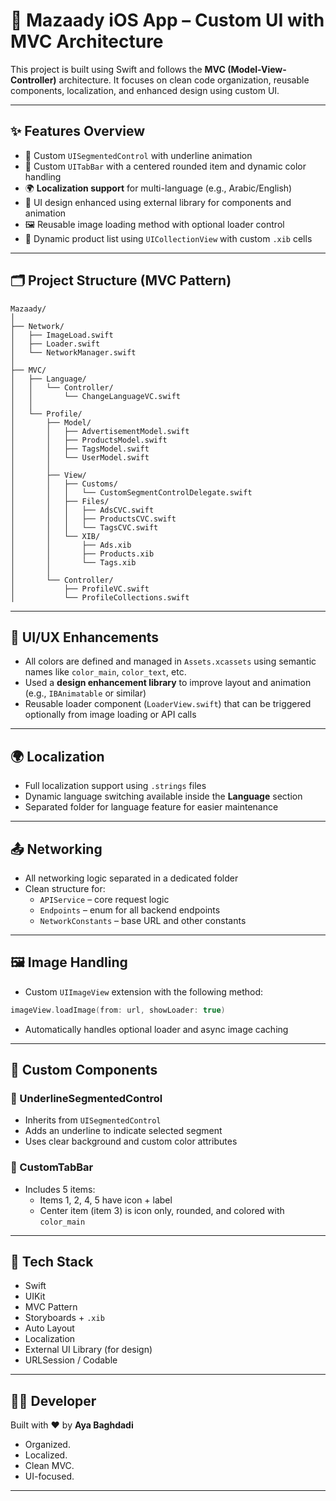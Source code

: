 
# 🧭 Mazaady iOS App – Custom UI with MVC Architecture

This project is built using Swift and follows the **MVC (Model-View-Controller)** architecture. It focuses on clean code organization, reusable components, localization, and enhanced design using custom UI.

---

## ✨ Features Overview

- 🎨 Custom `UISegmentedControl` with underline animation
- 🧭 Custom `UITabBar` with a centered rounded item and dynamic color handling
- 🌍 **Localization support** for multi-language (e.g., Arabic/English)
- 🧩 UI design enhanced using external library for components and animation
- 🖼 Reusable image loading method with optional loader control
- 📲 Dynamic product list using `UICollectionView` with custom `.xib` cells

---

## 🗂 Project Structure (MVC Pattern)

```
Mazaady/
│
├── Network/
│   ├── ImageLoad.swift
│   ├── Loader.swift
│   └── NetworkManager.swift
│
├── MVC/
│   ├── Language/
│   │   └── Controller/
│   │       └── ChangeLanguageVC.swift
│   │
│   └── Profile/
│       ├── Model/
│       │   ├── AdvertisementModel.swift
│       │   ├── ProductsModel.swift
│       │   ├── TagsModel.swift
│       │   └── UserModel.swift
│       │
│       ├── View/
│       │   ├── Customs/
│       │   │   └── CustomSegmentControlDelegate.swift
│       │   ├── Files/
│       │   │   ├── AdsCVC.swift
│       │   │   ├── ProductsCVC.swift
│       │   │   └── TagsCVC.swift
│       │   └── XIB/
│       │       ├── Ads.xib
│       │       ├── Products.xib
│       │       └── Tags.xib
│       │
│       └── Controller/
│           ├── ProfileVC.swift
│           └── ProfileCollections.swift
```

---

## 📐 UI/UX Enhancements

- All colors are defined and managed in `Assets.xcassets` using semantic names like `color_main`, `color_text`, etc.
- Used a **design enhancement library** to improve layout and animation (e.g., `IBAnimatable` or similar)
- Reusable loader component (`LoaderView.swift`) that can be triggered optionally from image loading or API calls

---

## 🌍 Localization

- Full localization support using `.strings` files
- Dynamic language switching available inside the **Language** section
- Separated folder for language feature for easier maintenance

---

## 📤 Networking

- All networking logic separated in a dedicated folder
- Clean structure for:
  - `APIService` – core request logic
  - `Endpoints` – enum for all backend endpoints
  - `NetworkConstants` – base URL and other constants

---

## 🖼 Image Handling

- Custom `UIImageView` extension with the following method:

```swift
imageView.loadImage(from: url, showLoader: true)
```

- Automatically handles optional loader and async image caching

---

## 🧩 Custom Components

### 🔘 UnderlineSegmentedControl

- Inherits from `UISegmentedControl`
- Adds an underline to indicate selected segment
- Uses clear background and custom color attributes

### 🧭 CustomTabBar

- Includes 5 items:
  - Items 1, 2, 4, 5 have icon + label
  - Center item (item 3) is icon only, rounded, and colored with `color_main`

---

## 🧪 Tech Stack

- Swift
- UIKit
- MVC Pattern
- Storyboards + `.xib`
- Auto Layout
- Localization
- External UI Library (for design)
- URLSession / Codable

---

## 🧑‍💻 Developer

Built with ❤️ by **Aya Baghdadi**  
- Organized.
- Localized.
- Clean MVC.
- UI-focused.

---
